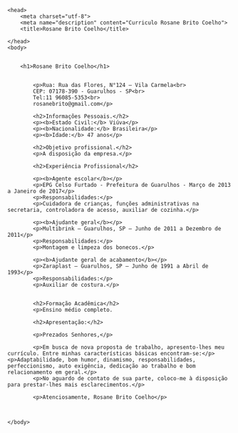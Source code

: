 <!DOCTYPE html>
<html>
    
    <head>
        <meta charset="utf-8">
        <meta name="description" content="Curriculo Rosane Brito Coelho">
        <title>Rosane Brito Coelho</title>
        
    </head>
    <body>
        
        
        <h1>Rosane Brito Coelho</h1>


            <p>Rua: Rua das Flores, N°124 – Vila Carmela<br>
            CEP: 07178-390 - Guarulhos - SP<br>
            Tel:11 96085-5353<br> 
            rosanebrito@gmail.com</p>

            <h2>Informações Pessoais.</h2> 
            <p><b>Estado Civil:</b> Viúva</p> 
            <p><b>Nacionalidade:</b> Brasileira</p>
            <p><b>Idade:</b> 47 anos</p>

            <h2>Objetivo profissional.</h2>
            <p>A disposição da empresa.</p> 

            <h2>Experiência Profissional</h2>

            <p><b>Agente escolar</b></p>  
            <p>EPG Celso Furtado - Prefeitura de Guarulhos - Março de 2013 a Janeiro de 2017</p>
            <p>Responsabilidades:</p> 
            <p>Cuidadora de crianças, funções administrativas na secretaria, controladora de acesso, auxiliar de cozinha.</p>

            <p><b>Ajudante geral</b></p> 
            <p>Multibrink – Guarulhos, SP – Junho de 2011 a Dezembro de 2011</p>
            <p>Responsabilidades:</p> 
            <p>Montagem e limpeza dos bonecos.</p>

            <p><b>Ajudante geral de acabamento</b></p>  
            <p>Zaraplast – Guarulhos, SP – Junho de 1991 a Abril de 1993</p>
            <p>Responsabilidades:</p>
            <p>Auxiliar de costura.</p>


            <h2>Formação Acadêmica</h2> 
            <p>Ensino médio completo.

            <h2>Apresentação:</h2> 

            <p>Prezados Senhores,</p>

            <p>Em busca de nova proposta de trabalho, apresento-lhes meu currículo. Entre minhas características básicas encontram-se:</p> <p>Adaptabilidade, bom humor, dinamismo, responsabilidades, perfeccionismo, auto exigência, dedicação ao trabalho e bom relacionamento em geral.</p> 
            <p>No aguardo de contato de sua parte, coloco-me à disposição para prestar-lhes mais esclarecimentos.</p>

            <p>Atenciosamente, Rosane Brito Coelho</p>
        

        
    </body>
    
</html>
